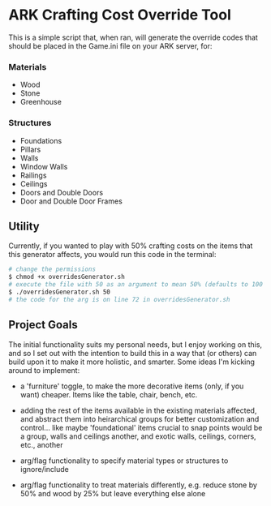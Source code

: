 # ARK Crafting Cost Override Tool
This is a simple script that, when ran, will generate the override codes that should be placed in the Game.ini file on your ARK server, for:

### Materials 
- Wood
- Stone
- Greenhouse

### Structures 
- Foundations
- Pillars
- Walls
- Window Walls
- Railings
- Ceilings
- Doors and Double Doors
- Door and Double Door Frames

## Utility

Currently, if you wanted to play with 50% crafting costs on the items that this generator affects, you would run this code in the terminal:

```bash
# change the permissions
$ chmod +x overridesGenerator.sh
# execute the file with 50 as an argument to mean 50% (defaults to 100 or 100%)
$ ./overridesGenerator.sh 50
# the code for the arg is on line 72 in overridesGenerator.sh
``` 

## Project Goals

The initial functionality suits my personal needs, but I enjoy working on this, and so I set out with the intention to build this in a way that (or others) can build upon it to make it more holistic, and smarter. Some ideas I'm kicking around to implement:

- a 'furniture' toggle, to make the more decorative items (only, if you want) cheaper. Items like the table, chair, bench, etc.

- adding the rest of the items available in the existing materials affected, and abstract them into heirarchical groups for better customization and control... like maybe 'foundational' items crucial to snap points would be a group, walls and ceilings another, and exotic walls, ceilings, corners, etc., another

- arg/flag functionality to specify material types or structures to ignore/include

- arg/flag functionality to treat materials differently, e.g. reduce stone by 50% and wood by 25% but leave everything else alone